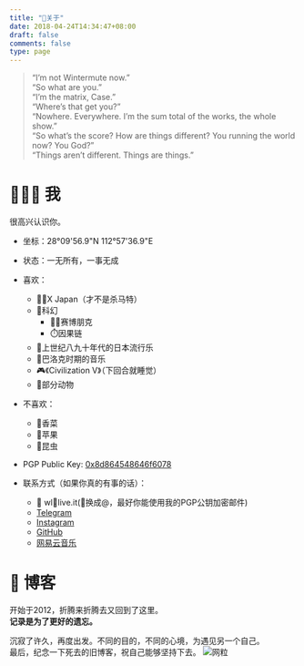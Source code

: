 ```yaml
---
title: "📌关于"
date: 2018-04-24T14:34:47+08:00
draft: false
comments: false
type: page
---
```


> “I’m not Wintermute now.”  
> “So what are you.”  
> “I’m the matrix, Case.”  
> “Where’s that get you?”  
> “Nowhere. Everywhere. I’m the sum total of the works, the whole show.”  
> “So what’s the score? How are things different? You running the world now? You God?”  
> “Things aren’t different. Things are things.”



# 👨🏻‍🚀 我
很高兴认识你。

- 坐标：28°09'56.9"N 112°57'36.9"E
- 状态：一无所有，一事无成

- 喜欢：
    - 🙅‍♂️X Japan（才不是杀马特）
    - 🌌科幻
        - 👨‍💻赛博朋克
        - ⏱️因果链
    - 💽上世纪八九十年代的日本流行乐
    - 🎻巴洛克时期的音乐
    - 🎮《Civilization V》（下回合就睡觉）
    - 🦔部分动物

- 不喜欢：
    - 🥗香菜
    - 🍎苹果
    - 🐛昆虫

- PGP Public Key: [0x8d864548646f6078](http://keyserver.ubuntu.com/pks/lookup?op=get&search=0x8D864548646F6078)

- 联系方式（如果你真的有事的话）：
    - 📧 wl🔹live.it(🔹换成@，最好你能使用我的PGP公钥加密邮件)
    - [Telegram](https://t.me/cyberiot)
    - [Instagram](https://www.instagram.com/lyer_42/)
    - [GitHub](https://github.com/indes)
    - [网易云音乐](https://music.163.com/#/user/home?id=6193007)

# 📘 博客
开始于2012，折腾来折腾去又回到了这里。  
**记录是为了更好的遗忘。**


沉寂了许久，再度出发。不同的目的，不同的心境，为遇见另一个自己。  
最后，纪念一下死去的旧博客，祝自己能够坚持下去。
![网粒](https://hesay-me-1251211798.file.myqcloud.com/img/about/Screenshot_2018-09-12.jpg)
